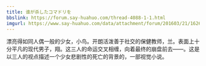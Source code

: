 ```yaml
---
title: 谁が杀したコマドリを
bbslink: https://forum.say-huahuo.com/thread-4088-1-1.html
imgurl: https://www.say-huahuo.com/data/attachment/forum/201603/21/162637bcey3v33eer6rcdp.jpg
---
```


漂亮得如同人偶一般的少女，小鸟。开朗活泼善于社交的保健教师，兰。表面上十分平凡的现代男子，翔。这三人的命运交叉相缠，向着最终的崩盘前去——。这是以三人的视点描述一个少女悲剧性的死亡的背景的，一部视觉小说。<!--more-->
